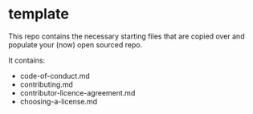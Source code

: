 # template
This repo contains the necessary starting files that are copied over and populate your (now) open sourced repo.

It contains: 
- code-of-conduct.md 
- contributing.md 
- contributor-licence-agreement.md 
- choosing-a-license.md 
